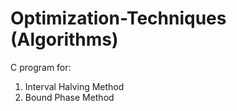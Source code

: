 # Optimization-Techniques (Algorithms)
C program for:
1. Interval Halving Method
2. Bound Phase Method
